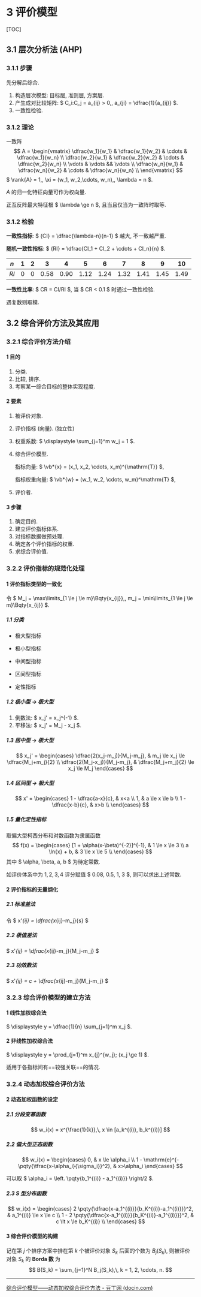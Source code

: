 # 3	评价模型

[TOC]

## 3.1	层次分析法 (AHP)

### 3.1.1	步骤

先分解后综合.

1. 构造层次模型: 目标层, 准则层, 方案层.
2. 产生成对比较矩阵: $ C_i:C_j = a_{ij} > 0,\, a_{ji} = \dfrac{1}{a_{ij}} $.
3. 一致性检验.

### 3.1.2	理论

一致阵
$$
A = \begin{vmatrix}
	\dfrac{w_1}{w_1} & \dfrac{w_1}{w_2} & \cdots & \dfrac{w_1}{w_n} \\
	\dfrac{w_2}{w_1} & \dfrac{w_2}{w_2} & \cdots & \dfrac{w_2}{w_n} \\
	\vdots & \vdots && \vdots \\
	\dfrac{w_n}{w_1} & \dfrac{w_n}{w_2} & \cdots & \dfrac{w_n}{w_n} \\
\end{vmatrix}
$$
$ \rank{A} = 1,\, \xi = (w_1, w_2,\cdots, w_n),\, \lambda = n $. 

$A$ 的归一化特征向量可作为权向量.

正互反阵最大特征根 $ \lambda \ge n $, 且当且仅当为一致阵时取等.

### 3.1.2	检验

**一致性指标**: $ {CI} = \dfrac{\lambda-n}{n-1} $ 越大, 不一致越严重.

**随机一致性指标**: $ {RI} = \dfrac{CI_1 + CI_2 + \cdots + CI_n}{n} $.

| $n$  | 1    | 2    | 3    | 4    | 5    | 6    | 7    | 8    | 9    | 10   |
| ---- | ---- | ---- | ---- | ---- | ---- | ---- | ---- | ---- | ---- | ---- |
| $RI$ | 0    | 0    | 0.58 | 0.90 | 1.12 | 1.24 | 1.32 | 1.41 | 1.45 | 1.49 |

**一致性比率**: $ CR = CI/RI $, 当 $ CR < 0.1 $ 时通过一致性检验.

遇复数则取模.



## 3.2	综合评价方法及其应用

### 3.2.1	综合评价方法介绍

#### 1	目的

1. 分类.
2. 比较, 排序.
3. 考察某一综合目标的整体实现程度.

#### 2	要素

1. 被评价对象.

2. 评价指标 (向量). (独立性)

3. 权重系数: $ \displaystyle \sum_{j=1}^m w_j = 1 $.

4. 综合评价模型.

   指标向量: $ \vb*{x} = (x_1, x_2, \cdots, x_m)^{\mathrm{T}} $,

   指标权重向量: $ \vb*{w} = (w_1, w_2, \cdots, w_m)^\mathrm{T} $,

5. 评价者.

#### 3	步骤

1. 确定目的.
2. 建立评价指标体系.
3. 对指标数据做预处理.
4. 确定各个评价指标的权重.
5. 求综合评价值.



### 3.2.2	评价指标的规范化处理

#### 1	评价指标类型的一致化

令 $ M_j = \max\limits_{1 \le j \le m}\Bqty{x_{ij}},\, m_j = \min\limits_{1 \le j \le m}\Bqty{x_{ij}} $.

##### 1.1	分类

- 极大型指标

- 极小型指标

- 中间型指标

- 区间型指标

- 定性指标

##### 1.2	极小型 $\rightarrow$ 极大型

1. 倒数法: $ x_j' = x_j^{-1} $.
2. 平移法: $ x_j' = M_j - x_j $.

##### 1.3	居中型 $\rightarrow$ 极大型

$$
x_j' = \begin{cases}
	\dfrac{2(x_j-m_j)}{M_j-m_j},
	& m_j \le x_j \le \dfrac{M_j+m_j}{2}
	\\
	\dfrac{2(M_j-x_j)}{M_j-m_j},
	& \dfrac{M_j+m_j}{2} \le x_j \le M_j
\end{cases}
$$

##### 1.4	区间型 $\rightarrow$ 极大型

$$
x' = \begin{cases}
	1 - \dfrac{a-x}{c}, & x<a \\
	1, & a \le x \le b \\
	1 - \dfrac{x-b}{c}, & x>b \\
\end{cases}
$$

##### 1.5	量化定性指标

取偏大型柯西分布和对数函数为隶属函数
$$
f(x) = \begin{cases}
	[1 + \alpha(x-\beta)^{-2}]^{-1}, & 1 \le x \le 3 \\
	a \ln{x} + b, & 3 \le x \le 5 \\
\end{cases}
$$
其中 $ \alpha, \beta, a, b $ 为待定常数.

如评价体系中为 $1, 2, 3, 4$ 评分赋值 $ 0.08, 0.5, 1, 3 $, 则可以求出上述常数.

#### 2	评价指标的无量纲化

##### 2.1	标准差法

令 $ x'_{ij} = \dfrac{x_{ij}-m_j}{s} $

##### 2.2	极值差法

$ x'_{ij} = \dfrac{x_{ij}-m_j}{M_j-m_j} $

##### 2.3	功效数法

$ x'_{ij} = c + \dfrac{x_{ij}-m_j}{M_j-m_j} $



### 3.2.3	综合评价模型的建立方法

#### 1	线性加权综合法

$ \displaystyle y = \dfrac{1}{n} \sum_{j=1}^m x_j $.

#### 2	非线性加权综合法

$ \displaystyle y = \prod_{j=1}^m x_{j}^{w_j}\; (x_j \ge 1) $.

适用于各指标间有==较强关联==的情况.



### 3.2.4	动态加权综合评价方法

#### 2	动态加权函数的设定

##### 2.1	分段变幂函数

$$
w_i(x) = x^{\frac{1}{k}},\, x \in [a_k^{(i)}, b_k^{(i)}]
$$

##### 2.2	偏大型正态函数

$$
w_i(x) = \begin{cases}
	0, & x \le \alpha_i \\
	1 - \mathrm{e}^{-\pqty{\tfrac{x-\alpha_i}{\sigma_i}}^2}, & x>\alpha_i
\end{cases}
$$

可以取 $ \alpha_i = \left. \pqty{b_1^{(i)} - a_1^{(i)}} \right/2 $.

##### 2.3	S 型分布函数

$$
w_i(x) = \begin{cases}
	2 \pqty{\dfrac{x-a_1^{(i)}}{b_K^{(i)}-a_1^{(i)}}}^2, & a_1^{(i)} \le x \le c \\
	1 - 2 \pqty{\dfrac{x-a_1^{(i)}}{b_K^{(i)}-a_1^{(i)}}}^2, & c \lt x \le b_K^{(i)} \\
\end{cases}
$$

#### 3	综合评价模型的构建

记在第 $j$ 个排序方案中排在第 $k$ 个被评价对象 $S_k$ 后面的个数为 $B_j(S_k)$, 则被评价对象 $S_k$ 的 **Borda 数** 为
$$
B(S_k) = \sum_{j=1}^N B_j(S_k),\, k = 1, 2, \cdots, n.
$$

---

[综合评价模型——动态加权综合评价方法 - 豆丁网 (docin.com)](https://www.docin.com/p-1273215008.html)
